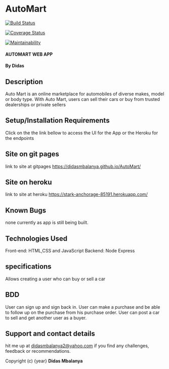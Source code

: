# AutoMart

[![Build Status](https://travis-ci.org/didasmbalanya/AutoMart.svg?branch=server)](https://travis-ci.org/didasmbalanya/AutoMart)

[![Coverage Status](https://coveralls.io/repos/github/didasmbalanya/AutoMart/badge.svg?branch=server)](https://coveralls.io/github/didasmbalanya/AutoMart?branch=server)

[![Maintainability](https://api.codeclimate.com/v1/badges/9965112b40b6faac472f/maintainability)](https://codeclimate.com/github/didasmbalanya/AutoMart/maintainability)
#### AUTOMART WEB APP
#### By **Didas**
## Description
Auto Mart is an online marketplace for automobiles of diverse makes, model or body type. With Auto Mart, users can sell their cars or buy from trusted dealerships or private sellers


## Setup/Installation Requirements
Click on the the link bellow to access the UI for the App or the Heroku for the endpoints
## Site on git pages
link to site at gitpages https://didasmbalanya.github.io/AutoMart/
## Site on heroku
link to site at heroku https://stark-anchorage-85191.herokuapp.com/
## Known Bugs
none currently as app is still being built.
## Technologies Used
Front-end: HTML,CSS and JavaScript
Backend: Node Express 
## specifications
Allows creating a user who can buy or sell a car
## BDD
User can sign up and sign back in.
User can make a purchase and be able to follow up on the purchase from his purchase order.
User can post a car to sell and get another user as a buyer.

## Support and contact details
hit me up at didasmbalanya2@yahoo.com if you find any challenges, feedback or recommendations.

Copyright (c) {year} **Didas Mbalanya**